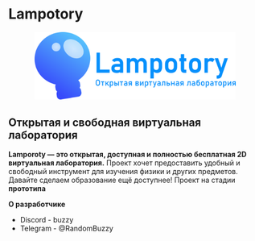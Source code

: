 # Lampotory
<p align="center">
	<img src="icon/logo.png" width="400" alt="Lampotory logo">
</p>

## Открытая и свободная виртуальная лаборатория
**Lamporoty — это открытая, доступная и полностью бесплатная 2D виртуальная лаборатория.**
Проект хочет предоставить удобный и свободный инструмент для изучения физики и других предметов.
Давайте сделаем образование ещё доступнее! Проект на стадии **прототипа**

****О разработчике****
* Discord - buzzy
* Telegram - @RandomBuzzy
